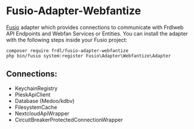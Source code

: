 Fusio-Adapter-Webfantize
=====

[Fusio] adapter which provides connections to communicate with Frdlweb API Endpoints and Webfan Services or Entities. You can install the adapter with the following steps inside your Fusio 
project:

    composer require frdl/fusio-adapter-webfantize
    php bin/fusio system:register Fusio\Adapter\Webfantize\Adapter

[Fusio]: http://fusio-project.org/
[Frdlweb API]: https://apps.api.frdl.de/
[Webfan]: https://webfan.de/

## Connections:
- KeychainRegistry
- PleskApiClient
- Database (Medoo/kdbv)
- FilesystemCache
- NextcloudApiWrapper
- CircuitBreakerProtectedConnectionWrapper
